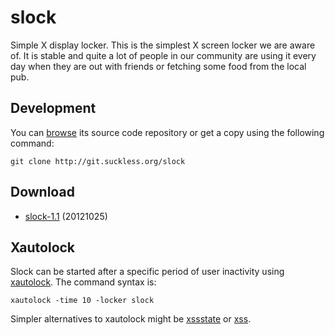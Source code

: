 slock
=====
Simple X display locker. This is the simplest X screen locker we are
aware of. It is stable and quite a lot of people in our community are using it
every day when they are out with friends or fetching some food from the local
pub.

Development
-----------
You can [browse](http://git.suckless.org/slock) its source code repository
or get a copy using the following command:

	git clone http://git.suckless.org/slock

Download
--------
* [slock-1.1](http://dl.suckless.org/tools/slock-1.1.tar.gz) (20121025)

Xautolock
---------
Slock can be started after a specific period of user inactivity using
[xautolock](http://www.ibiblio.org/pub/linux/X11/screensavers/). The
command syntax is:

	xautolock -time 10 -locker slock

Simpler alternatives to xautolock might be
[xssstate](http://git.suckless.org/xssstate/) or
[xss](http://woozle.org/~neale/src/xss.html).

